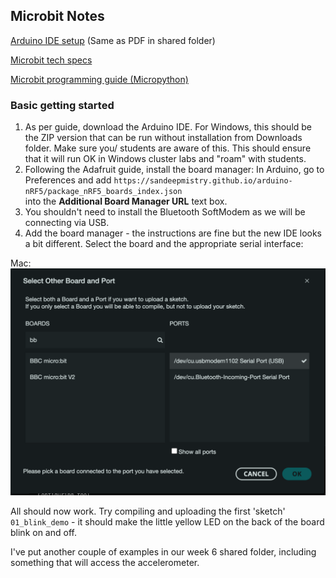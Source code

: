 ## Microbit Notes

[Arduino IDE setup](https://learn.adafruit.com/use-micro-bit-with-arduino)
(Same as PDF in shared folder)

[Microbit tech specs](https://support.microbit.org/support/solutions/articles/19000119052-details-of-micro-bit-v2)

[Microbit programming guide (Micropython)](https://support.microbit.org/support/solutions/articles/19000119052-details-of-micro-bit-v2)


### Basic getting started

1. As per guide, download the Arduino IDE.  For Windows, this should be the ZIP version that can be run without installation from Downloads folder. Make sure you/ students are aware of this. This should ensure that it will run OK in Windows cluster labs and "roam" with students.
2. Following the Adafruit guide, install the board manager:
In Arduino, go to Preferences and add `https://sandeepmistry.github.io/arduino-nRF5/package_nRF5_boards_index.json`   
into the **Additional Board Manager URL** text box.
3. You shouldn't need to install the Bluetooth SoftModem as we will be connecting via USB.
4. Add the board manager - the instructions are fine but the new IDE looks a bit different. Select the board and the appropriate serial interface:

Mac:
![](./board_manager.png)

All should now work. Try compiling and uploading the first 'sketch' `01_blink_demo` - it should make the little yellow LED on the back of the board blink on and off.

I've put another couple of examples in our week 6 shared folder, including something that will access the accelerometer.
